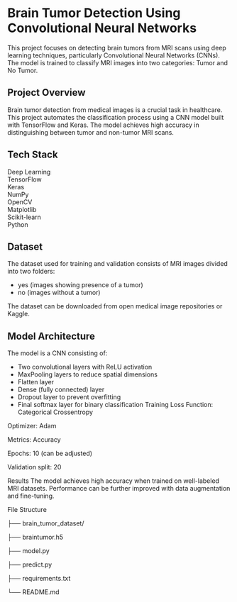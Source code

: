 
# Brain Tumor Detection Using Convolutional Neural Networks

This project focuses on detecting brain tumors from MRI scans using deep learning techniques, particularly Convolutional Neural Networks (CNNs). The model is trained to classify MRI images into two categories: Tumor and No Tumor.

## Project Overview

Brain tumor detection from medical images is a crucial task in healthcare. This project automates the classification process using a CNN model built with TensorFlow and Keras. The model achieves high accuracy in distinguishing between tumor and non-tumor MRI scans.

## Tech Stack

Deep Learning  
TensorFlow  
Keras  
NumPy  
OpenCV  
Matplotlib  
Scikit-learn  
Python

## Dataset

The dataset used for training and validation consists of MRI images divided into two folders:

- yes (images showing presence of a tumor)  
- no (images without a tumor)

The dataset can be downloaded from open medical image repositories or Kaggle.

## Model Architecture

The model is a CNN consisting of:

- Two convolutional layers with ReLU activation  
- MaxPooling layers to reduce spatial dimensions  
- Flatten layer  
- Dense (fully connected) layer  
- Dropout layer to prevent overfitting  
- Final softmax layer for binary classification
Training
Loss Function: Categorical Crossentropy

Optimizer: Adam

Metrics: Accuracy

Epochs: 10 (can be adjusted)

Validation split: 20 
  
Results
The model achieves high accuracy when trained on well-labeled MRI datasets. Performance can be further improved with data augmentation and fine-tuning.



File Structure


├── brain_tumor_dataset/

├── braintumor.h5

├── model.py

├── predict.py

├── requirements.txt

└── README.md
